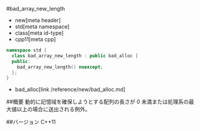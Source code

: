 #bad_array_new_length
* new[meta header]
* std[meta namespace]
* class[meta id-type]
* cpp11[meta cpp]

```cpp
namespace std {
  class bad_array_new_length : public bad_alloc {
  public:
    bad_array_new_length() noexcept;
  };
}
```
* bad_alloc[link /reference/new/bad_alloc.md]

##概要
動的に記憶域を確保しようとする配列の長さが 0 未満または処理系の最大値以上の場合に送出される例外。


##バージョン
C++11

